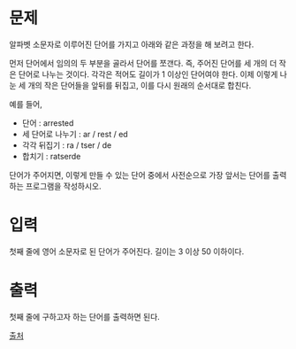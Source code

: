 # 문제

알파벳 소문자로 이루어진 단어를 가지고 아래와 같은 과정을 해 보려고 한다.

먼저 단어에서 임의의 두 부분을 골라서 단어를 쪼갠다. 즉, 주어진 단어를 세 개의 더 작은 단어로 나누는 것이다. 각각은 적어도 길이가 1 이상인 단어여야 한다. 이제 이렇게 나눈 세 개의 작은 단어들을 앞뒤를 뒤집고, 이를 다시 원래의 순서대로 합친다.

예를 들어,

- 단어 : arrested
- 세 단어로 나누기 : ar / rest / ed
- 각각 뒤집기 : ra / tser / de
- 합치기 : ratserde

단어가 주어지면, 이렇게 만들 수 있는 단어 중에서 사전순으로 가장 앞서는 단어를 출력하는 프로그램을 작성하시오.

# 입력

첫째 줄에 영어 소문자로 된 단어가 주어진다. 길이는 3 이상 50 이하이다.

# 출력

첫째 줄에 구하고자 하는 단어를 출력하면 된다.

[출처](https://www.acmicpc.net/problem/1251)
